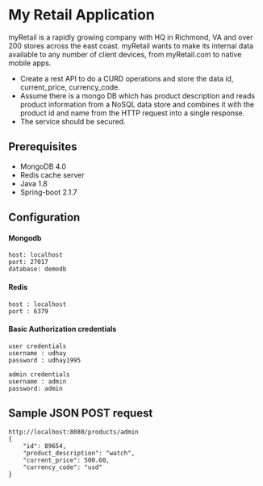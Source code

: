 # My Retail Application

myRetail is a rapidly growing company with HQ in Richmond, VA and over 200 stores across the east coast. myRetail wants to make its internal data available to any number of client devices, from myRetail.com to native mobile apps.
* Create a rest API to do a CURD operations and store the data id, current_price, currency_code.
* Assume there is a mongo DB which has product description and reads product information from a NoSQL data store and combines it with the product id and name from the HTTP request into a single response.
* The service should be secured.
## Prerequisites
* MongoDB 4.0
* Redis cache server
* Java 1.8
* Spring-boot 2.1.7
## Configuration
#### Mongodb
```
host: localhost 
port: 27017
database: demodb
```
#### Redis  
```
host : localhost
port : 6379
```
#### Basic Authorization credentials
```
user credentials
username : udhay
password : udhay1995
```
```
admin credentials
username : admin
password: admin
```
## Sample JSON POST request
```
http://localhost:8080/products/admin
{
    "id": 89654,
    "product_description": "watch",
    "current_price": 500.60,
    "currency_code": "usd"
}
```
